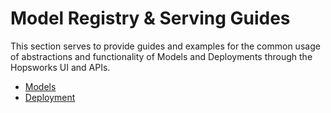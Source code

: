 # Model Registry & Serving Guides

This section serves to provide guides and examples for the common usage of abstractions and functionality of Models and Deployments through the Hopsworks UI and APIs.

- [Models](model/index.md)
- [Deployment](deployment/index.md)